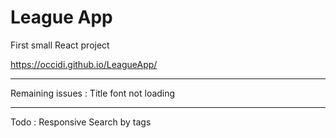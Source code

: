 # League App
First small React project

https://occidi.github.io/LeagueApp/

--------

Remaining issues : 
Title font not loading

--------
Todo :
Responsive
Search by tags